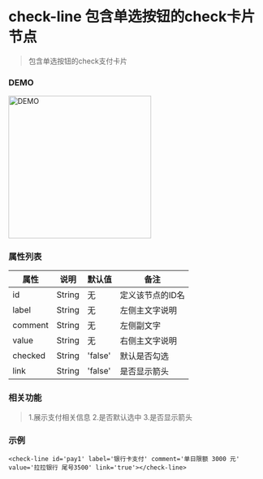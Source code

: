 # check-line 包含单选按钮的check卡片节点
> 包含单选按钮的check支付卡片

### DEMO
<div><img alt="DEMO" src="https://ohc0dpsgs.qnssl.com/lego/images/button.jpeg" width="280.859"/></div>

### 属性列表

属性 | 说明 | 默认值 | 备注 
--- | --- | --- | ---
id | String | 无 | 定义该节点的ID名
label  | String | 无 | 左侧主文字说明
comment  | String | 无 | 左侧副文字
value  | String | 无 | 右侧主文字说明
checked  | String | 'false' | 默认是否勾选
link  | String | 'false' | 是否显示箭头


### 相关功能
>  1.展示支付相关信息
>  2.是否默认选中
>  3.是否显示箭头

### 示例
```
<check-line id='pay1' label='银行卡支付' comment='单日限额 3000 元' value='拉拉银行 尾号3500' link='true'></check-line>
```

### &nbsp;
